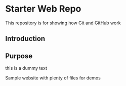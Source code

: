 # Starter Web Repo

This repository is for showing how Git and GitHub work

## Introduction

## Purpose
this is a dummy text

Sample website with plenty of files for demos